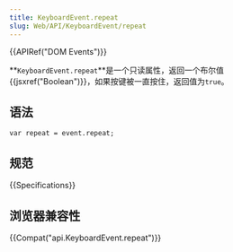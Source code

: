 ```yaml
---
title: KeyboardEvent.repeat
slug: Web/API/KeyboardEvent/repeat
---
```


{{APIRef("DOM Events")}}

**`KeyboardEvent.repeat`**是一个只读属性，返回一个布尔值{{jsxref("Boolean")}}，如果按键被一直按住，返回值为`true`。

## 语法

```plain
var repeat = event.repeat;
```

## 规范

{{Specifications}}

## 浏览器兼容性

{{Compat("api.KeyboardEvent.repeat")}}
